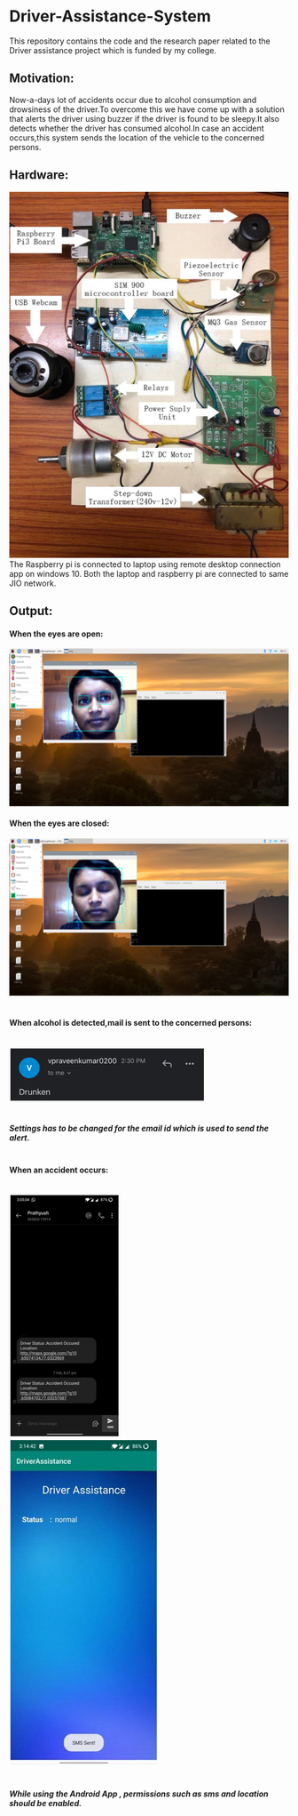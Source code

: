 # Driver-Assistance-System
This repository contains the code and the research paper related to the Driver assistance project which is funded by my college.
## Motivation:
Now-a-days lot of accidents occur due to alcohol consumption and drowsiness of the driver.To overcome this we have come up with a solution that alerts the driver using buzzer if the driver is found to be sleepy.It also detects whether the driver has consumed alcohol.In case an accident occurs,this system sends the location of the vehicle to the concerned persons.
## Hardware:
![](Output%20images/image--020.jpg)
The Raspberry pi is connected to laptop using remote desktop connection app on windows 10.
Both the laptop and raspberry pi are connected to same JIO network.
## Output:
#### When the eyes are open:
![](Output%20images/192.168.43.100%20-%20Remote%20Desktop%20Connection%2021-02-2021%202.42.33%20PM.png)
#### When the eyes are closed:
![](Output%20images/192.168.43.100%20-%20Remote%20Desktop%20Connection%2021-02-2021%202.42.44%20PM.png)
#### <br>When alcohol is detected,mail is sent to the concerned persons:
<br>![](Output%20images/image--025.png)
##### <br>Settings has to be changed for the email id which is used to send the alert.
#### <br>When an accident occurs:
<br>![](Output%20images/image--026.png)
<br>![](Output%20images/image--029.jpg)
##### <br>While using the Android App , permissions such as sms and location should be enabled.


  
